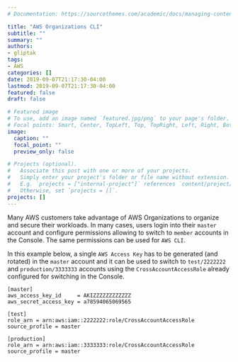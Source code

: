```yaml
---
# Documentation: https://sourcethemes.com/academic/docs/managing-content/

title: "AWS Organizations CLI"
subtitle: ""
summary: ""
authors:
- gliptak
tags:
- AWS
categories: []
date: 2019-09-07T21:17:30-04:00
lastmod: 2019-09-07T21:17:30-04:00
featured: false
draft: false

# Featured image
# To use, add an image named `featured.jpg/png` to your page's folder.
# Focal points: Smart, Center, TopLeft, Top, TopRight, Left, Right, BottomLeft, Bottom, BottomRight.
image:
  caption: ""
  focal_point: ""
  preview_only: false

# Projects (optional).
#   Associate this post with one or more of your projects.
#   Simply enter your project's folder or file name without extension.
#   E.g. `projects = ["internal-project"]` references `content/project/deep-learning/index.md`.
#   Otherwise, set `projects = []`.
projects: []
---
```


Many AWS customers take advantage of AWS Organizations to organize and secure their workloads. In many cases, users login into their ```master``` account and configure permissions allowing to switch to ```member``` accounts in the Console. The same permissions can be used for ```AWS CLI```.

In this example below, a single ```AWS Access Key``` has to be generated (and rotated) in the ```master``` account and it can be used to switch to ```test/2222222``` and ```production/3333333``` accounts using the ```CrossAccountAccessRole``` already configured for switching in the Console.


```
[master]
aws_access_key_id     = AKIZZZZZZZZZZZZ
aws_secret_access_key = a78594065069565

[test]
role_arn = arn:aws:iam::2222222:role/CrossAccountAccessRole
source_profile = master

[production]
role_arn = arn:aws:iam::3333333:role/CrossAccountAccessRole
source_profile = master
```
